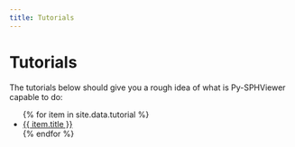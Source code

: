 ```yaml
---
title: Tutorials
---
```


# Tutorials

The tutorials below should give you a rough idea of what is Py-SPHViewer capable to do:

<ul>
   {% for item in site.data.tutorial %}
      <li><a href="{{ item.link }}" alt="{{ item.title }}">{{ item.title }}</a></li>
   {% endfor %}
</ul>
